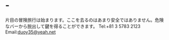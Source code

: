 # -
片目の冒険旅行は始まります。ここを去るのはあまり安全ではありません。危険なバーから脱出して鍵を得ることができます。
Tel:+81 3 5783 2123
Email:duoy35@yeah.net
